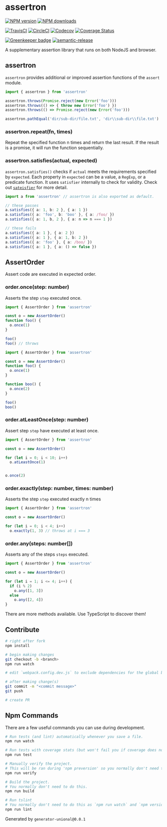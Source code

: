 <!-- markdownlint-disable MD024 -->

# assertron

[![NPM version][npm-image]][npm-url]
[![NPM downloads][downloads-image]][downloads-url]

[![TravisCI][travis-image]][travis-url]
[![CircleCI][circleci-image]][circleci-url]
[![Codecov][codecov-image]][codecov-url]
[![Coverage Status][coveralls-image]][coveralls-url]

[![Greenkeeper badge](https://badges.greenkeeper.io/unional/assertron.svg)](https://greenkeeper.io/)
[![semantic-release](https://img.shields.io/badge/%20%20%F0%9F%93%A6%F0%9F%9A%80-semantic--release-e10079.svg)](https://github.com/semantic-release/semantic-release)

A supplementary assertion library that runs on both NodeJS and browser.

## assertron

`assertron` provides additional or improved assertion functions of the `assert` module.

```ts
import { assertron } from 'assertron'

assertron.throws(Promise.reject(new Error('foo')))
assertron.throws(() => { throw new Error('foo') })
assertron.throws(() => Promise.reject(new Error('foo')))

assertron.pathEqual('dir/sub-dir/file.txt', 'dir\\sub-dir\\file.txt')
```

### assertron.repeat(fn, times)

Repeat the specified function n times and return the last result.
If the result is a promise, it will run the function sequentially.

### assertron.satisfies(actual, expected)

`assertron.satisfies()` checks if `actual` meets the requirements specified by `expected`.
Each property in `expected` can be a value, a `RegExp`, or a predicate function.
It uses `satisfier` internally to check for validity.
Check out [`sateisfier`](https://github.com/unional/satisfier) for more detail.

```ts
import a from 'assertron' // assertron is also exported as default.

// these passes
a.satisfies({ a: 1, b: 2 }, { a: 1 })
a.satisfies({ a: 'foo', b: 'boo' }, { a: /foo/ })
a.satisfies({ a: 1, b, 2 }, { a: n => n === 1 })

// these fails
a.satisfies({ a: 1 }, { a: 2 })
a.satisfies({ a: 1 }, { a: 1, b: 2 })
a.satisfies({ a: 'foo' }, { a: /boo/ })
a.satisfies({ a: 1 }, { a: () => false })
```

## AssertOrder

Assert code are executed in expected order.

### order.once(step: number)

Asserts the step `step` executed once.

```ts
import { AssertOrder } from 'assertron'

const o = new AssertOrder()
function foo() {
  o.once(1)
}

foo()
foo() // throws
```

```ts
import { AssertOrder } from 'assertron'

const o = new AssertOrder()
function foo() {
  o.once(1)
}

function boo() {
  o.once(2)
}

foo()
boo()
```

### order.atLeastOnce(step: number)

Assert step `step` have executed at least once.

```ts
import { AssertOrder } from 'assertron'

const o = new AssertOrder()

for (let i = 0; i < 10; i++)
  o.atLeastOnce(1)


o.once(2)
```

### order.exactly(step: number, times: number)

Asserts the step `step` executed exactly n times

```ts
import { AssertOrder } from 'assertron'

const o = new AssertOrder()

for (let i = 0; i < 4; i++)
  o.exactly(1, 3) // throws at i === 3
```

### order.any(steps: number[])

Asserts any of the steps `steps` executed.

```ts
import { AssertOrder } from 'assertron'

const o = new AssertOrder()

for (let i = 1; i <= 4; i++) {
  if (i % 2)
    o.any([1, 3])
  else
    o.any([2, 4])
}
```

There are more methods available. Use TypeScript to discover them!

## Contribute

```sh
# right after fork
npm install

# begin making changes
git checkout -b <branch>
npm run watch

# edit `webpack.config.dev.js` to exclude dependencies for the global build.

# after making change(s)
git commit -m "<commit message>"
git push

# create PR
```

## Npm Commands

There are a few useful commands you can use during development.

```sh
# Run tests (and lint) automatically whenever you save a file.
npm run watch

# Run tests with coverage stats (but won't fail you if coverage does not meet criteria)
npm run test

# Manually verify the project.
# This will be ran during 'npm preversion' so you normally don't need to run this yourself.
npm run verify

# Build the project.
# You normally don't need to do this.
npm run build

# Run tslint
# You normally don't need to do this as `npm run watch` and `npm version` will automatically run lint for you.
npm run lint
```

Generated by `generator-unional@0.0.1`

[npm-image]: https://img.shields.io/npm/v/assertron.svg?style=flat
[npm-url]: https://npmjs.org/package/assertron
[downloads-image]: https://img.shields.io/npm/dm/assertron.svg?style=flat
[downloads-url]: https://npmjs.org/package/assertron

[travis-image]: https://img.shields.io/travis/unional/assertron/master.svg?style=flat
[travis-url]: https://travis-ci.org/unional/assertron?branch=master
[circleci-image]: https://circleci.com/gh/unional/assertron/tree/master.svg?style=shield
[circleci-url]: https://circleci.com/gh/unional/assertron/tree/master

[codecov-image]: https://codecov.io/gh/unional/assertron/branch/master/graph/badge.svg
[codecov-url]: https://codecov.io/gh/unional/assertron
[coveralls-image]: https://coveralls.io/repos/github/unional/assertron/badge.svg
[coveralls-url]: https://coveralls.io/github/unional/assertron

[green-keeper-image]: https://badges.greenkeeper.io/unional/assertron.svg
[green-keeper-url]: https://greenkeeper.io/
[semantic-release-image]: https://img.shields.io/badge/%20%20%F0%9F%93%A6%F0%9F%9A%80-semantic--release-e10079.svg
[semantic-release-url]: https://github.com/semantic-release/semantic-release
